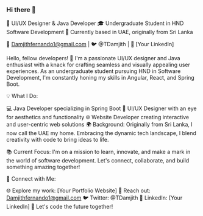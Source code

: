 ### Hi there 👋

<!--
**thushanda/thushanda** is a ✨ _special_ ✨ repository because its `README.md` (this file) appears on your GitHub profile.

Here are some ideas to get you started:

- 🔭 I’m currently working on ...
- 🌱 I’m currently learning ...
- 👯 I’m looking to collaborate on ...
- 🤔 I’m looking for help with ...
- 💬 Ask me about ...
- 📫 How to reach me: ...
- 😄 Pronouns: ...
- ⚡ Fun fact: ...
-->


🚀 UI/UX Designer & Java Developer
🎓 Undergraduate Student in HND Software Development
📍 Currently based in UAE, originally from Sri Lanka

📧 Damjithfernando1@gmail.com | 🐦 @TDamjith | 🔗 [Your LinkedIn]

Hello, fellow developers! 👋 I'm a passionate UI/UX designer and Java enthusiast with a knack for crafting seamless and visually appealing user experiences. As an undergraduate student pursuing HND in Software Development, I'm constantly honing my skills in Angular, React, and Spring Boot.

💡 What I Do:

💻 Java Developer specializing in Spring Boot
🎨 UI/UX Designer with an eye for aesthetics and functionality
🌐 Website Developer creating interactive and user-centric web solutions
🌍 Background:
Originally from Sri Lanka, I now call the UAE my home. Embracing the dynamic tech landscape, I blend creativity with code to bring ideas to life.

📚 Current Focus:
I'm on a mission to learn, innovate, and make a mark in the world of software development. Let's connect, collaborate, and build something amazing together!

🔗 Connect with Me:

🌐 Explore my work: [Your Portfolio Website]
📧 Reach out: Damjithfernando1@gmail.com
🐦 Twitter: @TDamjith
🔗 LinkedIn: [Your LinkedIn]
🚀 Let's code the future together!

